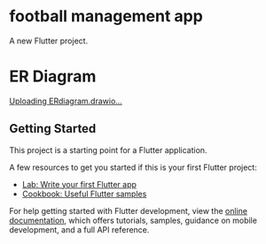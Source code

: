 # football management app

A new Flutter project.

# ER Diagram

[Uploading ERdiagram.drawio…<mxGraphModel><root><mxCell id="0"/><mxCell id="1" parent="0"/></root></mxGraphModel>]()


## Getting Started

This project is a starting point for a Flutter application.

A few resources to get you started if this is your first Flutter project:

- [Lab: Write your first Flutter app](https://docs.flutter.dev/get-started/codelab)
- [Cookbook: Useful Flutter samples](https://docs.flutter.dev/cookbook)

For help getting started with Flutter development, view the
[online documentation](https://docs.flutter.dev/), which offers tutorials,
samples, guidance on mobile development, and a full API reference.

